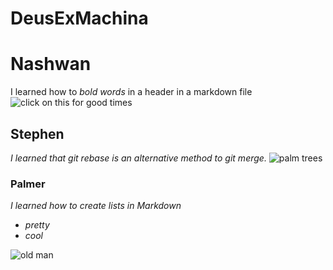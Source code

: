 # DeusExMachina

# Nashwan

I learned how to _bold words_ in a header in a markdown file
![click on this for good times](https://i.natgeofe.com/n/548467d8-c5f1-4551-9f58-6817a8d2c45e/NationalGeographic_2572187_square.jpg)

## Stephen

_I learned that git rebase is an alternative method to git merge._
![palm trees](https://empire-s3-production.bobvila.com/articles/wp-content/uploads/2020/06/Types-of-Palm-Trees.jpg)

### Palmer

_I learned how to create lists in Markdown_

- _pretty_
- _cool_

![old man](https://media.istockphoto.com/id/1203073335/photo/half-lenght-portrait-of-the-happy-shirtless-old-man-senior-showing-his-biceps-and-looking-at.jpg?s=612x612&w=0&k=20&c=Bqm3mcq_hiRzviI13XU5fTzTb7ztN6cQxlDw-eSfBgw=)
